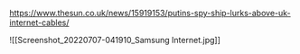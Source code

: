 https://www.thesun.co.uk/news/15919153/putins-spy-ship-lurks-above-uk-internet-cables/

![[Screenshot_20220707-041910_Samsung Internet.jpg]]